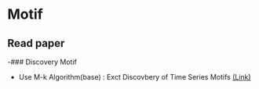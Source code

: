 # Motif
## Read paper
-### Discovery Motif
- Use M-k Algorithm(base) : Exct Discovbery of Time Series Motifs [(Link)](http://alumni.cs.ucr.edu/~mueen/pdf/EM.pdf)
